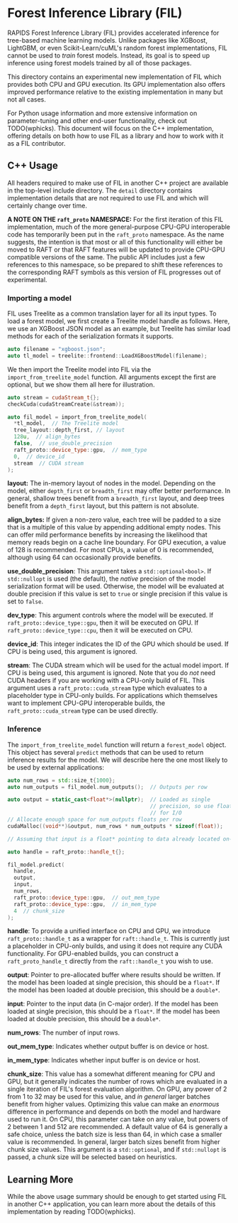 # Forest Inference Library (FIL)
RAPIDS Forest Inference Library (FIL) provides accelerated inference for
tree-based machine learning models. Unlike packages like XGBoost,
LightGBM, or even Scikit-Learn/cuML's random forest implementations, FIL
cannot be used to _train_ forest models. Instead, its goal is to speed up
inference using forest models trained by all of those packages. 

This directory contains an experimental new implementation of FIL which
provides both CPU and GPU execution. Its GPU implementation also offers
improved performance relative to the existing implementation in many but not all cases. 

For Python usage information and more extensive information on
parameter-tuning and other end-user functionality, check out
TODO(wphicks). This document will focus on the C++ implementation,
offering details on both how to use FIL as a library and how to work with it
as a FIL contributor.

## C++ Usage
All headers required to make use of FIL in another C++ project are
available in the top-level include directory. The `detail` directory
contains implementation details that are not required to use FIL and which
will certainly change over time.

**A NOTE ON THE `raft_proto` NAMESPACE:** For the first iteration of this FIL
implementation, much of the more general-purpose CPU-GPU interoperable code
has temporarily been put in the `raft_proto` namespace. As the name suggests,
the intention is that most or all of this functionality will either be moved
to RAFT or that RAFT features will be updated to provide CPU-GPU
compatible versions of the same. The public API includes just a few
references to this namespace, so be prepared to shift these references to the
corresponding RAFT symbols as this version of FIL progresses out of
experimental.

### Importing a model
FIL uses Treelite as a common translation layer for all its input types.
To load a forest model, we first create a Treelite model handle as
follows. Here, we use an XGBoost JSON model as an example, but Treelite has
similar load methods for each of the serialization formats it supports.

```cpp
auto filename = "xgboost.json";
auto tl_model = treelite::frontend::LoadXGBoostModel(filename);
```

We then import the Treelite model into FIL via the
`import_from_treelite_model` function. All arguments except the first are
optional, but we show them all here for illustration.

```cpp
auto stream = cudaStream_t{};
checkCuda(cudaStreamCreate(&stream));

auto fil_model = import_from_treelite_model(
  *tl_model,  // The Treelite model
  tree_layout::depth_first, // layout
  128u,  // align_bytes
  false,  // use_double_precision
  raft_proto::device_type::gpu,  // mem_type
  0,  // device_id
  stream  // CUDA stream
);
```

**layout:** The in-memory layout of nodes in the model. Depending on the model,
either `depth_first` or `breadth_first` may offer better performance.
In general, shallow trees benefit from a `breadth_first` layout, and deep trees
benefit from a `depth_first` layout, but this pattern is not absolute.

**align_bytes:** If given a non-zero value, each tree will be padded to a size
that is a multiple of this value by appending additional empty nodes. This
can offer mild performance benefits by increasing the likelihood that memory
reads begin on a cache line boundary. For GPU execution, a value of 128 is
recommended. For most CPUs, a value of 0 is recommended, although using 64 can
occasionally provide benefits.

**use_double_precision**: This argument takes a `std::optional<bool>`. If
`std::nullopt` is used (the default), the *native* precision of the model
serialization format will be used. Otherwise, the model will be evaluated
at double precision if this value is set to `true` or single precision if this
value is set to `false`.

**dev_type**: This argument controls where the model will be executed. If `raft_proto::device_type::gpu`, then it will be executed on GPU. If `raft_proto::device_type::cpu`, then it will be executed on CPU.

**device_id**: This integer indicates the ID of the GPU which should be used.
If CPU is being used, this argument is ignored.

**stream**: The CUDA stream which will be used for the actual model import.
If CPU is being used, this argument is ignored. Note that you do *not* need
CUDA headers if you are working with a CPU-only build of FIL. This
argument uses a `raft_proto::cuda_stream` type which evaluates to a
placeholder type in CPU-only builds. For applications which themselves want to
implement CPU-GPU interoperable builds, the `raft_proto::cuda_stream` type can be
used directly.


### Inference
The `import_from_treelite_model` function will return a `forest_model` object.
This object has several `predict` methods that can be used to return
inference results for the model. We will describe here the one most likely
to be used by external applications:

```cpp
auto num_rows = std::size_t{1000};
auto num_outputs = fil_model.num_outputs();  // Outputs per row

auto output = static_cast<float*>(nullptr);  // Loaded as single
                                             // precision, so use floats
                                             // for I/O
// Allocate enough space for num_outputs floats per row
cudaMalloc((void**)&output, num_rows * num_outputs * sizeof(float));

// Assuming that input is a float* pointing to data already located on-device

auto handle = raft_proto::handle_t{};

fil_model.predict(
  handle,
  output,
  input,
  num_rows,
  raft_proto::device_type::gpu,  // out_mem_type
  raft_proto::device_type::gpu,  // in_mem_type
  4  // chunk_size
);
```

**handle**: To provide a unified interface on CPU and GPU, we introduce
`raft_proto::handle_t` as a wrapper for `raft::handle_t`. This is currently just a
placeholder in CPU-only builds, and using it does not require any CUDA
functionality. For GPU-enabled builds, you can construct a
`raft_proto_handle_t` directly from the `raft::handle_t` you wish to use.

**output**: Pointer to pre-allocated buffer where results should be
written. If the model has been loaded at single precision, this should be a
`float*`. If the model has been loaded at double precision, this should be a
`double*`.

**input**: Pointer to the input data (in C-major order). If the model has been
loaded at single precision, this should be a `float*`. If the model has been
loaded at double precision, this should be a `double*`.

**num_rows**: The number of input rows.

**out_mem_type**: Indicates whether output buffer is on device or host.

**in_mem_type**: Indicates whether input buffer is on device or host.

**chunk_size**: This value has a somewhat different meaning for CPU and GPU,
but it generally indicates the number of rows which are evaluated in a single
iteration of FIL's forest evaluation algorithm. On GPU, any power of 2 from 1 to 32
may be used for this value, and *in general* larger batches benefit from
higher values. Optimizing this value can make an *enormous* difference
in performance and depends on both the model and hardware used to run it. On
CPU, this parameter can take on any value, but powers of 2 between 1 and 512
are recommended. A default value of 64 is generally a safe choice, unless the
batch size is less than 64, in which case a smaller value is recommended. In
general, larger batch sizes benefit from higher chunk size values. This
argument is a `std::optional`, and if `std::nullopt` is passed, a chunk size
will be selected based on heuristics.

## Learning More
While the above usage summary should be enough to get started using FIL in
another C++ application, you can learn more about the details of this
implementation by reading TODO(wphicks).
